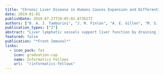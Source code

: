 ```yaml
---
title: "Chronic Liver Disease in Humans Causes Expansion and Differentiation of Liver Lymphatic Endothelial Cells"
date: 2019-01-01
publishDate: 2019-07-27T20:05:02.873627Z
authors: ["B. A. J. Tamburini", "J. M. Finlon", "A. E. Gillen", "M. S. Kriss", "K. A. Riemondy", "R. Fu", "R. P. Schuyler", "J. R. Hesselberth", "H. R. Rosen", "M. A. Burchill"]
publication_types: ["2"]
abstract: "Liver lymphatic vessels support liver function by draining interstitial fluid, cholesterol, fat, and immune cells for surveillance in the liver draining lymph node. Chronic liver disease is associated with increased inflammation and immune cell infiltrate. However, it is currently unknown if or how lymphatic vessels respond to increased inflammation and immune cell infiltrate in the liver during chronic disease. Here we demonstrate that lymphatic vessel abundance increases in patients with chronic liver disease and is associated with areas of fibrosis and immune cell infiltration. Using single-cell mRNA sequencing and multi-spectral immunofluorescence analysis we identified liver lymphatic endothelial cells and found that chronic liver disease results in lymphatic endothelial cells (LECs) that are in active cell cycle with increased expression of CCL21. Additionally, we found that LECs from patients with NASH adopt a transcriptional program associated with increased IL13 signaling. Moreover, we found that oxidized low density lipoprotein, associated with NASH pathogenesis, induced the transcription and protein production of IL13 in LECs both in vitro and in a mouse model. Finally, we show that oxidized low density lipoprotein reduced the transcription of PROX1 and decreased lymphatic stability. Together these data indicate that LECs are active participants in the liver, expanding in an attempt to maintain tissue homeostasis. However, when inflammatory signals, such as oxidized low density lipoprotein are increased, as in NASH, lymphatic function declines and liver homeostasis is impeded."
featured: false
publication: "*Front Immunol*"
links:
  - icon_pack: fas
    icon: graduation-cap
    name: Informatics Fellows
    url:  "/informatics-fellows"
---
```


